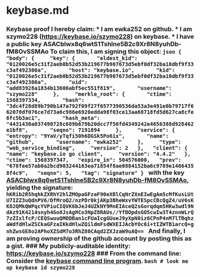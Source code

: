 # keybase.md
### Keybase proof  I hereby claim:    * I am ewka252 on github.   * I am szymo228 (https://keybase.io/szymo228) on keybase.   * I have a public key ASACblwx8q6wtS1Tshlne5B2c9Xr8N8yuhDb-fM8OvSSMAo  To claim this, I am signing this object:  ```json {   "body": {     "key": {       "eldest_kid": "0120026e5c31f2aeb0b52d53b219677b907673d5ebf0df32ba10dbf9f33c3af492300a",       "host": "keybase.io",       "kid": "0120026e5c31f2aeb0b52d53b219677b907673d5ebf0df32ba10dbf9f33c3af492300a",       "uid": "add83928a1834b13606abf5ec551f819",       "username": "szymo228"     },     "merkle_root": {       "ctime": 1568397334,       "hash": "3dc4f28d89b790b147a792f09f27f6577390536da53a3e491e0b79717f662078df076ce7d73a6c986e6920edda98f03ce13aa68718fd5d627ca8cfe6fc5b3ac1",       "hash_meta": "4431430a037490728c689b679b20dcc7f50fd4349242e4656388d928462e1bf8",       "seqno": 7191894     },     "service": {       "entropy": "9YaV/yTqfi50h6DGSk5Po6ix",       "name": "github",       "username": "ewka252"     },     "type": "web_service_binding",     "version": 2   },   "client": {     "name": "keybase.io go client",     "version": "4.4.2"   },   "ctime": 1568397347,   "expire_in": 504576000,   "prev": "678fee57ab0a2bcd903244163ea71854f8ae0884152ba6c9789e14664358f4c9",   "seqno": 5,   "tag": "signature" } ```  with the key [ASACblwx8q6wtS1Tshlne5B2c9Xr8N8yuhDb-fM8OvSSMAo](https://keybase.io/szymo228), yielding the signature:  ``` hKRib2R5hqhkZXRhY2hlZMOpaGFzaF90eXBlCqNrZXnEIwEgAm5cMfKusLUtU7IZZ3uQdnPV6/DfMroQ2/nzPDr0kjAKp3BheWxvYWTESpcCBcQgZ4/uV6sKK82QMkQWPqcYVPiuCIQVK6bJeJ4UZkNY9MnEIAceQ2sGorqdqm5HKw3wdl9NdAz91K4214snyh4Go8JsAgHCo3NpZ8RAUs//YfBOpdsGO5cwIw3T4znnWLrQ7zZIxlfcP/CEQSwuuQMODBan1cFUaIcgGUoeJ9yXpN0iz6CPnP4nM7lTBqhzaWdfdHlwZSCkaGFzaIKkdHlwZQildmFsdWXEIJAcbYOc6i+tIZWTB1arcQ+gnhZwsGE8o2APhoXZSdM7o3RhZ80CAqd2ZXJzaW9uAQ==  ```  And finally, I am proving ownership of the github account by posting this as a gist.  ### My publicly-auditable identity:  https://keybase.io/szymo228  ### From the command line:  Consider the [keybase command line program](https://keybase.io/download).  ```bash # look me up keybase id szymo228 ```
